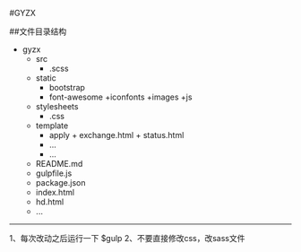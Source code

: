 #GYZX

##文件目录结构

- gyzx
	- src 
	  + .scss
	- static
		+ bootstrap
		+ font-awesome
		+iconfonts
		+images
		+js
	- stylesheets
	  + .css  
	- template 
		+ apply
		 		+ exchange.html
		 		+ status.html
		+ ...
		+ ...
  - README.md
  - gulpfile.js 
  - package.json 
  - index.html 
  - hd.html 
  - ...

***

1、每次改动之后运行一下  $gulp 
2、不要直接修改css，改sass文件
